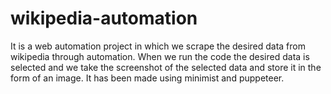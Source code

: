 # wikipedia-automation
It is a web automation project in which we scrape the desired data from wikipedia through automation.
When we run the code the desired data is selected and we take the screenshot of the selected data and
store it in the form of an image. It has been made using minimist and puppeteer.
